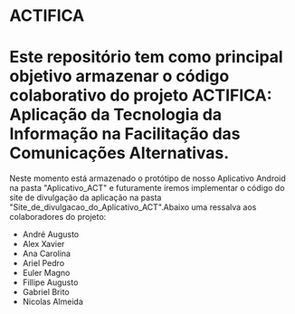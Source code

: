 # ACTIFICA

# Este repositório tem como principal objetivo armazenar o código colaborativo do projeto ACTIFICA: Aplicação da Tecnologia da Informação na Facilitação das Comunicações Alternativas.
Neste momento está armazenado o protótipo de nosso Aplicativo Android na pasta "Aplicativo_ACT" e futuramente iremos implementar o código do site de divulgação da aplicação na pasta "Site_de_divulgacao_do_Aplicativo_ACT".Abaixo uma ressalva aos colaboradores do projeto:
- André Augusto
- Alex Xavier
- Ana Carolina
- Ariel Pedro
- Euler Magno
- Fillipe Augusto
- Gabriel Brito
- Nicolas Almeida
